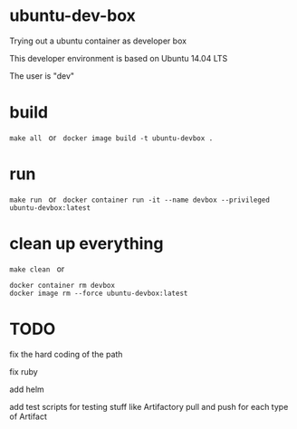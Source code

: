 # ubuntu-dev-box
Trying out a ubuntu container as developer box

This developer environment is based on Ubuntu 14.04 LTS
&nbsp;

The user is "dev"

# build
```make all```
&nbsp;
or
&nbsp;
```docker image build -t ubuntu-devbox .```

# run
```make run```
&nbsp;
or
&nbsp;
```docker container run -it --name devbox --privileged ubuntu-devbox:latest```


# clean up everything
```make clean```
&nbsp;
or
&nbsp;

```
docker container rm devbox
docker image rm --force ubuntu-devbox:latest
```

# TODO
fix the hard coding of the path

fix ruby

add helm

add test scripts for testing stuff like Artifactory pull and push for each type of Artifact

